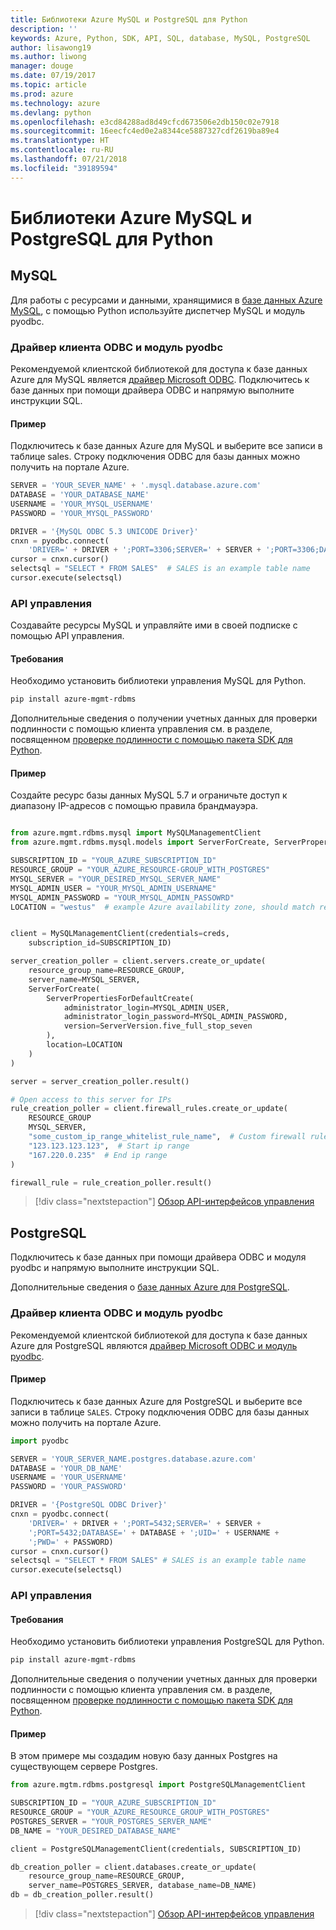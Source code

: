 ```yaml
---
title: Библиотеки Azure MySQL и PostgreSQL для Python
description: ''
keywords: Azure, Python, SDK, API, SQL, database, MySQL, PostgreSQL
author: lisawong19
ms.author: liwong
manager: douge
ms.date: 07/19/2017
ms.topic: article
ms.prod: azure
ms.technology: azure
ms.devlang: python
ms.openlocfilehash: e3cd84288ad8d49cfcd673506e2db150c02e7918
ms.sourcegitcommit: 16eecfc4ed0e2a8344ce5887327cdf2619ba89e4
ms.translationtype: HT
ms.contentlocale: ru-RU
ms.lasthandoff: 07/21/2018
ms.locfileid: "39189594"
---
```

# <a name="azure-mysqlpostgresql-libraries-for-python"></a>Библиотеки Azure MySQL и PostgreSQL для Python

## <a name="mysql"></a>MySQL

Для работы с ресурсами и данными, хранящимися в [базе данных Azure MySQL](/azure/mysql/overview), с помощью Python используйте диспетчер MySQL и модуль pyodbc.

### <a name="client-odbc-driver-and-pyodbc"></a>Драйвер клиента ODBC и модуль pyodbc

Рекомендуемой клиентской библиотекой для доступа к базе данных Azure для MySQL является [драйвер Microsoft ODBC](/azure/sql-database/sql-database-connect-query-python#install-the-python-and-database-communication-libraries). Подключитесь к базе данных при помощи драйвера ODBC и напрямую выполните инструкции SQL.

#### <a name="example"></a>Пример

Подключитесь к базе данных Azure для MySQL и выберите все записи в таблице sales. Строку подключения ODBC для базы данных можно получить на портале Azure.

```python
SERVER = 'YOUR_SEVER_NAME' + '.mysql.database.azure.com'
DATABASE = 'YOUR_DATABASE_NAME'
USERNAME = 'YOUR_MYSQL_USERNAME'
PASSWORD = 'YOUR_MYSQL_PASSWORD'

DRIVER = '{MySQL ODBC 5.3 UNICODE Driver}'
cnxn = pyodbc.connect(
    'DRIVER=' + DRIVER + ';PORT=3306;SERVER=' + SERVER + ';PORT=3306;DATABASE=' + DATABASE + ';UID=' + USERNAME + ';PWD=' + PASSWORD)
cursor = cnxn.cursor()
selectsql = "SELECT * FROM SALES"  # SALES is an example table name
cursor.execute(selectsql)
```

### <a name="management-api"></a>API управления

Создавайте ресурсы MySQL и управляйте ими в своей подписке с помощью API управления.

#### <a name="requirements"></a>Требования
Необходимо установить библиотеки управления MySQL для Python.
```bash
pip install azure-mgmt-rdbms
```

Дополнительные сведения о получении учетных данных для проверки подлинности с помощью клиента управления см. в разделе, посвященном [проверке подлинности с помощью пакета SDK для Python](https://docs.microsoft.com/python/azure/python-sdk-azure-authenticate).

#### <a name="example"></a>Пример

Создайте ресурс базы данных MySQL 5.7 и ограничьте доступ к диапазону IP-адресов с помощью правила брандмауэра.

```python

from azure.mgmt.rdbms.mysql import MySQLManagementClient
from azure.mgmt.rdbms.mysql.models import ServerForCreate, ServerPropertiesForDefaultCreate, ServerVersion

SUBSCRIPTION_ID = "YOUR_AZURE_SUBSCRIPTION_ID"
RESOURCE_GROUP = "YOUR_AZURE_RESOURCE-GROUP_WITH_POSTGRES"
MYSQL_SERVER = "YOUR_DESIRED_MYSQL_SERVER_NAME"
MYSQL_ADMIN_USER = "YOUR_MYSQL_ADMIN_USERNAME"
MYSQL_ADMIN_PASSWORD = "YOUR_MYSQL_ADMIN_PASSOWRD"
LOCATION = "westus"  # example Azure availability zone, should match resource group


client = MySQLManagementClient(credentials=creds,
    subscription_id=SUBSCRIPTION_ID)

server_creation_poller = client.servers.create_or_update(
    resource_group_name=RESOURCE_GROUP,
    server_name=MYSQL_SERVER,
    ServerForCreate(
        ServerPropertiesForDefaultCreate(
            administrator_login=MYSQL_ADMIN_USER,
            administrator_login_password=MYSQL_ADMIN_PASSWORD,
            version=ServerVersion.five_full_stop_seven
        ),
        location=LOCATION
    )
)

server = server_creation_poller.result()

# Open access to this server for IPs
rule_creation_poller = client.firewall_rules.create_or_update(
    RESOURCE_GROUP
    MYSQL_SERVER,
    "some_custom_ip_range_whitelist_rule_name",  # Custom firewall rule name
    "123.123.123.123",  # Start ip range
    "167.220.0.235"  # End ip range
)

firewall_rule = rule_creation_poller.result()
```

> [!div class="nextstepaction"]
> [Обзор API-интерфейсов управления](/python/api/overview/azure/postgresql/mysql/management)

## <a name="postgresql"></a>PostgreSQL
Подключитесь к базе данных при помощи драйвера ODBC и модуля pyodbc и напрямую выполните инструкции SQL.

Дополнительные сведения о [базе данных Azure для PostgreSQL](https://docs.microsoft.com/azure/postgresql/).

### <a name="client-odbc-driver-and-pyodbc"></a>Драйвер клиента ODBC и модуль pyodbc
Рекомендуемой клиентской библиотекой для доступа к базе данных Azure для PostgreSQL являются [драйвер Microsoft ODBC и модуль pyodbc](https://docs.microsoft.com/azure/sql-database/sql-database-connect-query-python#install-the-python-and-database-communication-libraries).

#### <a name="example"></a>Пример 

Подключитесь к базе данных Azure для PostgreSQL и выберите все записи в таблице `SALES`. Строку подключения ODBC для базы данных можно получить на портале Azure.

```python
import pyodbc

SERVER = 'YOUR_SERVER_NAME.postgres.database.azure.com'
DATABASE = 'YOUR_DB_NAME'
USERNAME = 'YOUR_USERNAME'
PASSWORD = 'YOUR_PASSWORD'

DRIVER = '{PostgreSQL ODBC Driver}'
cnxn = pyodbc.connect(
    'DRIVER=' + DRIVER + ';PORT=5432;SERVER=' + SERVER +
    ';PORT=5432;DATABASE=' + DATABASE + ';UID=' + USERNAME +
    ';PWD=' + PASSWORD)
cursor = cnxn.cursor()
selectsql = "SELECT * FROM SALES" # SALES is an example table name
cursor.execute(selectsql)
```

### <a name="management-api"></a>API управления
#### <a name="requirements"></a>Требования
Необходимо установить библиотеки управления PostgreSQL для Python.
```bash
pip install azure-mgmt-rdbms
```

Дополнительные сведения о получении учетных данных для проверки подлинности с помощью клиента управления см. в разделе, посвященном [проверке подлинности с помощью пакета SDK для Python](https://docs.microsoft.com/python/azure/python-sdk-azure-authenticate).

#### <a name="example"></a>Пример
В этом примере мы создадим новую базу данных Postgres на существующем сервере Postgres.
```python
from azure.mgtm.rdbms.postgresql import PostgreSQLManagementClient

SUBSCRIPTION_ID = "YOUR_AZURE_SUBSCRIPTION_ID"
RESOURCE_GROUP = "YOUR_AZURE_RESOURCE_GROUP_WITH_POSTGRES"
POSTGRES_SERVER = "YOUR_POSTGRES_SERVER_NAME"
DB_NAME = "YOUR_DESIRED_DATABASE_NAME"

client = PostgreSQLManagementClient(credentials, SUBSCRIPTION_ID)

db_creation_poller = client.databases.create_or_update(
    resource_group_name=RESOURCE_GROUP,
    server_name=POSTGRES_SERVER, database_name=DB_NAME)
db = db_creation_poller.result()
```

> [!div class="nextstepaction"]
> [Обзор API-интерфейсов управления](/python/api/overview/azure/postgresql/mysql/management)
